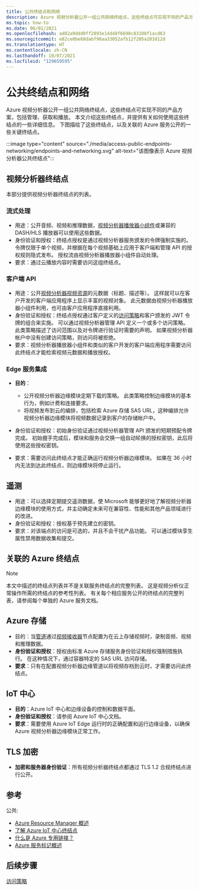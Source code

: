 ```yaml
---
title: 公共终结点和网络
description: Azure 视频分析器公开一组公共网络终结点，这些终结点可实现不同的产品方案，包括管理、获取和播放。 本文介绍如何访问公共终结点和网络。
ms.topic: how-to
ms.date: 06/01/2021
ms.openlocfilehash: ad02a9ddd0ff2893e14d48f6698c83108f1acd63
ms.sourcegitcommit: e82ce0be68dabf98aa33052afb12f205a203d12d
ms.translationtype: HT
ms.contentlocale: zh-CN
ms.lasthandoff: 10/07/2021
ms.locfileid: "129659595"
---
```

# <a name="public-endpoints-and-networking"></a>公共终结点和网络

Azure 视频分析器公开一组公共网络终结点，这些终结点可实现不同的产品方案，包括管理、获取和播放。 本文介绍这些终结点，并提供有关如何使用这些终结点的一些详细信息。 下图描绘了这些终结点，以及关联的 Azure 服务公开的一些关键终结点。

:::image type="content" source="./media/access-public-endpoints-networking/endpoints-and-networking.svg" alt-text="该图像表示 Azure 视频分析器公共终结点":::

## <a name="video-analyzer-endpoints"></a>视频分析器终结点 

本部分提供视频分析器终结点的列表。

### <a name="streaming"></a>流式处理

* 用途：公开音频、视频和推理数据，[视频分析器播放器小组件](player-widget.md)或兼容的 DASH/HLS 播放器可以使用这些数据。
* 身份验证和授权：终结点授权是通过视频分析器服务颁发的令牌强制实施的。 令牌仅限于单个视频，并根据在每个视频基础上应用于客户端和管理 API 的授权规则隐式发布。 授权流由视频分析器播放器小组件自动处理。
* 要求：通过云播放内容时需要访问这组终结点。

### <a name="client-apis"></a>客户端 API

* 用途：公开[视频分析器视频资源](terminology.md#video)的元数据（标题、描述等）。 这样就可以在客户开发的客户端应用程序上显示丰富的视频对象。 此元数据由视频分析器播放器小组件利用，也可由客户应用程序直接利用。
* 身份验证和授权：终结点授权通过客户定义的[访问策略](access-policies.md)和客户颁发的 JWT 令牌的组合来实施。 可以通过视频分析器管理 API 定义一个或多个访问策略。 此类策略描述了访问范围以及对令牌进行验证时需要的声明。 如果视频分析器帐户中没有创建访问策略，则访问将被拒绝。
* 要求：视频分析器播放器小组件和类似的客户开发的客户端应用程序需要访问此终结点才能检索视频元数据和播放授权。

### <a name="edge-service-integration"></a>Edge 服务集成

* **目的**： 

    * 公开视频分析器边缘模块定期下载的策略。 此类策略控制边缘模块的基本行为，例如计费和连接要求。
    * 将视频发布到云的编排，包括检索 Azure 存储 SAS URL，这种编排允许视频分析器边缘模块将视频数据记录到客户的存储帐户中。
* 身份验证和授权：初始身份验证通过视频分析器管理 API 颁发的短期预配令牌完成。 初始握手完成后，模块和服务会交换一组自动轮换的授权密钥，此后将使用这些授权密钥。
* 要求：需要访问此终结点才能正确运行视频分析器边缘模块。 如果在 36 小时内无法到达此终结点，则边缘模块将停止运行。

## <a name="telemetry"></a>遥测

* 用途：可以选择定期提交遥测数据，使 Microsoft 能够更好地了解视频分析器边缘模块的使用方式，并主动确定未来可在兼容性、性能和其他产品领域进行的改进。
* 身份验证和授权：授权基于预先建立的密钥。
* 要求：对该端点的访问是可选的，并且不会干扰产品功能。 可以通过模块孪生属性禁用数据收集和提交。

## <a name="associated-azure-endpoints"></a>关联的 Azure 终结点 

> [!NOTE]
> 本文中描述的终结点列表并不是关联服务终结点的完整列表。 这是视频分析仪正常操作所需的终结点的参考性列表。 有关每个相应服务公开的终结点的完整列表，请参阅每个单独的 Azure 服务文档。

## <a name="azure-storage"></a>Azure 存储

* 目的：当[管道](pipeline.md)通过[视频接收器](pipeline.md#video-sink)节点配置为在云上存储视频时，录制音频、视频和推理数据。
* **身份验证和授权**：授权由标准 Azure 存储服务身份验证和授权强制措施执行。 在这种情况下，通过容器特定的 SAS URL 访问存储。
* **要求**：只有在配置视频分析器边缘管道以将视频存档到云时，才需要访问此终结点。

## <a name="iot-hub"></a>IoT 中心

* **目的**：Azure IoT 中心和边缘设备的控制和数据平面。
* **身份验证和授权**：请参阅 Azure IoT 中心文档。
* **要求**：需要使用 Azure IoT Edge 运行时的正确配置和运行边缘设备，以确保 Azure 视频分析器边缘模块正常工作。

##  <a name="tls-encryption"></a>TLS 加密 

* **加密和服务器身份验证**：所有视频分析器终结点都通过 TLS 1.2 合规终结点进行公开。

##  <a name="references"></a>参考 

公共:

* [Azure Resource Manager 概述](../../azure-resource-manager/management/overview.md)
* [了解 Azure IoT 中心终结点](../../iot-hub/iot-hub-devguide-endpoints.md)
* [什么是 Azure 专用链接？](../../private-link/private-link-overview.md)
* [Azure 服务标记概述](../../virtual-network/service-tags-overview.md)

## <a name="next-steps"></a>后续步骤

[访问策略](access-policies.md) 

